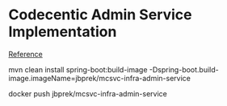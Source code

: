 Codecentic Admin Service Implementation
=======================================

[Reference](https://github.com/codecentric/spring-boot-admin)


mvn clean install spring-boot:build-image -Dspring-boot.build-image.imageName=jbprek/mcsvc-infra-admin-service

docker push jbprek/mcsvc-infra-admin-service

